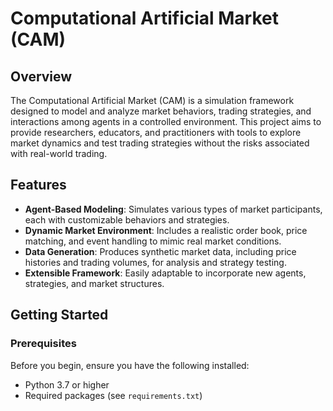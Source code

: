 # Computational Artificial Market (CAM)

## Overview

The Computational Artificial Market (CAM) is a simulation framework designed to model and analyze market behaviors, trading strategies, and interactions among agents in a controlled environment. This project aims to provide researchers, educators, and practitioners with tools to explore market dynamics and test trading strategies without the risks associated with real-world trading.

## Features

- **Agent-Based Modeling**: Simulates various types of market participants, each with customizable behaviors and strategies.
- **Dynamic Market Environment**: Includes a realistic order book, price matching, and event handling to mimic real market conditions.
- **Data Generation**: Produces synthetic market data, including price histories and trading volumes, for analysis and strategy testing.
- **Extensible Framework**: Easily adaptable to incorporate new agents, strategies, and market structures.

## Getting Started

### Prerequisites

Before you begin, ensure you have the following installed:

- Python 3.7 or higher
- Required packages (see `requirements.txt`)
